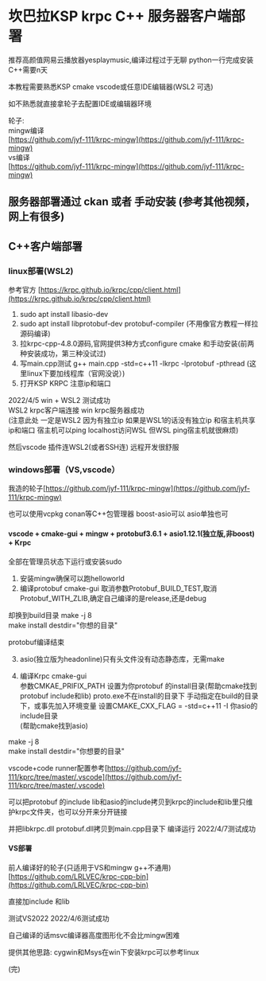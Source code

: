 # 坎巴拉KSP krpc C++ 服务器客户端部署
推荐高颜值网易云播放器yesplaymusic,编译过程过于无聊
python一行完成安装  
C++需要n天  

本教程需要熟悉KSP cmake vscode或任意IDE编辑器(WSL2 可选)

如不熟悉就直接拿轮子去配置IDE或编辑器环境

轮子:  
mingw编译  
[https://github.com/jyf-111/krpc-mingw](https://github.com/jyf-111/krpc-mingw)  
vs编译  
[https://github.com/jyf-111/krpc-mingw](https://github.com/jyf-111/krpc-mingw)


## 服务器部署通过 ckan 或者 手动安装 (参考其他视频，网上有很多)

## C++客户端部署
### linux部署(WSL2)
参考官方 [https://krpc.github.io/krpc/cpp/client.html](https://krpc.github.io/krpc/cpp/client.html)


1. sudo apt install libasio-dev
2. sudo apt install libprotobuf-dev protobuf-compiler (不用像官方教程一样拉源码编译)
3. 拉krpc-cpp-4.8.0源码,官网提供3种方式configure cmake 和手动安装(前两种安装成功，第三种没试过)
4. 写main.cpp测试  g++ main.cpp -std=c++11 -lkrpc -lprotobuf -pthread (这里linux下要加线程库（官网没说）)
5. 打开KSP KRPC 注意ip和端口

2022/4/5
win + WSL2 测试成功  
WSL2 krpc客户端连接 win krpc服务器成功  
(注意此处 一定是WSL2 因为有独立ip 如果是WSL1的话没有独立ip 和宿主机共享ip和端口 宿主机可以ping localhost访问WSL 但WSL ping宿主机就很麻烦)  

然后vscode 插件连WSL2(或者SSH连) 远程开发很舒服


### windows部署（VS,vscode）

我造的轮子[https://github.com/jyf-111/krpc-mingw](https://github.com/jyf-111/krpc-mingw)


也可以使用vcpkg conan等C++包管理器 
boost-asio可以 asio单独也可
#### vscode + cmake-gui + mingw + protobuf3.6.1 + asio1.12.1(独立版,非boost) + Krpc

全部在管理员状态下运行或安装sudo

1. 安装mingw确保可以跑helloworld
2. 编译protobuf cmake-gui 取消参数Protobuf_BUILD_TEST,取消Protobuf_WITH_ZLIB,确定自己编译的是release,还是debug   

却换到build目录
 make -j 8    
 make install destdir="你想的目录"

protobuf编译结束

3. asio(独立版为headonline)只有头文件没有动态静态库，无需make

4. 编译Krpc
cmake-gui  
参数CMKAE_PRIFIX_PATH 设置为你protobuf 的install目录(帮助cmake找到protobuf include和lib)
proto.exe不在install的目录下 手动指定在build的目录下，或事先加入环境变量
设置CMAKE_CXX_FLAG = -std=c++11 -I 你asio的include目录  
(帮助cmake找到asio)

make -j 8  
make install destdir="你想要的目录"

vscode+code runner配置参考[https://github.com/jyf-111/kprc/tree/master/.vscode](https://github.com/jyf-111/kprc/tree/master/.vscode)

可以把protobuf 的include lib和asio的include拷贝到krpc的include和lib里只维护krpc文件夹，也可以分开来分开链接

并把libkrpc.dll protobuf.dll拷贝到main.cpp目录下
编译运行
2022/4/7测试成功  

#### VS部署
前人编译好的轮子(只适用于VS和mingw g++不通用)
[https://github.com/LRLVEC/krpc-cpp-bin](https://github.com/LRLVEC/krpc-cpp-bin)

直接加include 和lib 

测试VS2022  2022/4/6测试成功

自己编译的话msvc编译器高度图形化不会比mingw困难

提供其他思路:
cygwin和Msys在win下安装krpc可以参考linux

(完)